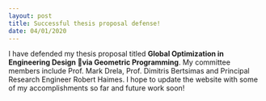 ```yaml
---
layout: post
title: Successful thesis proposal defense!
date: 04/01/2020
---
```


I have defended my thesis proposal titled **Global Optimization in Engineering Design via Geometric Programming**.
My committee members include Prof. Mark Drela, Prof. Dimitris Bertsimas and Principal Research Engineer
Robert Haimes. I hope to update the website with some of my accomplishments so far and future
work soon!

